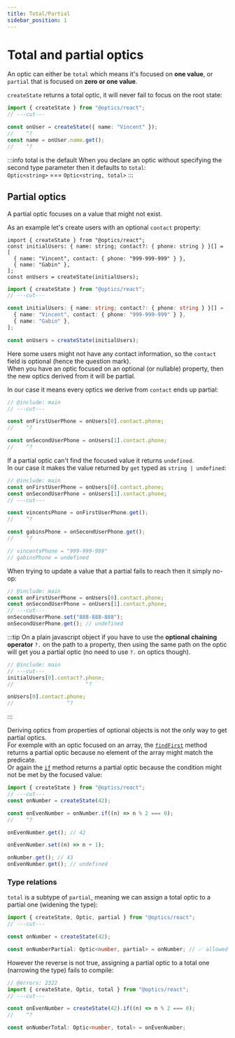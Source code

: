 ```yaml
---
title: Total/Partial
sidebar_position: 1
---
```


# Total and partial optics

An optic can either be `total` which means it's focused on **one value**, or `partial` that is focused on **zero or one value**.

`createState` returns a total optic, it will never fail to focus on the root state:

```ts twoslash
import { createState } from "@optics/react";
// ---cut---

const onUser = createState({ name: "Vincent" });
//    ^?
const name = onUser.name.get();
//    ^?
```

:::info total is the default
When you declare an optic without specifying the second type parameter then it defaults to `total`:  
`Optic<string>` === `Optic<string, total>`
:::

## Partial optics

A partial optic focuses on a value that might not exist.

As an example let's create users with an optional `contact` property:

```twoslash include main
import { createState } from "@optics/react";
const initialUsers: { name: string; contact?: { phone: string } }[] = [
  { name: "Vincent", contact: { phone: "999-999-999" } },
  { name: "Gabin" },
];
const onUsers = createState(initialUsers);
```

```ts twoslash
import { createState } from "@optics/react";
// ---cut---

const initialUsers: { name: string; contact?: { phone: string } }[] = [
  { name: "Vincent", contact: { phone: "999-999-999" } },
  { name: "Gabin" },
];

const onUsers = createState(initialUsers);
```

Here some users might not have any contact information, so the `contact` field is optional (hence the question mark).  
When you have an optic focused on an optional (or nullable) property, then the new optics derived from it will be partial.

In our case it means every optics we derive from `contact` ends up partial:

```ts twoslash
// @include: main
// ---cut---

const onFirstUserPhone = onUsers[0].contact.phone;
//    ^?

const onSecondUserPhone = onUsers[1].contact.phone;
//    ^?
```

If a partial optic can't find the focused value it returns `undefined`.  
In our case it makes the value returned by `get` typed as `string | undefined`:

```ts twoslash
// @include: main
const onFirstUserPhone = onUsers[0].contact.phone;
const onSecondUserPhone = onUsers[1].contact.phone;
// ---cut---

const vincentsPhone = onFirstUserPhone.get();
//    ^?

const gabinsPhone = onSecondUserPhone.get();
//    ^?

// vincentsPhone = "999-999-999"
// gabinsPhone = undefined
```

When trying to update a value that a partial fails to reach then it simply no-op:

```ts twoslash
// @include: main
const onFirstUserPhone = onUsers[0].contact.phone;
const onSecondUserPhone = onUsers[1].contact.phone;
// ---cut---
onSecondUserPhone.set("888-888-888");
onSecondUserPhone.get(); // undefined
```

:::tip
On a plain javascript object if you have to use the **optional chaining operator** `?.` on the path to a property,
then using the same path on the optic will get you a partial optic (no need to use `?.` on optics though).

```ts twoslash
// @include: main
// ---cut---
initialUsers[0].contact?.phone;
//                       ^?

onUsers[0].contact.phone;
//                 ^?
```

:::

Deriving optics from properties of optional objects is not the only way to get partial optics.  
For exemple with an optic focused on an array, the [`findFirst`](<../API/methods/array/findFirst()>) method returns a partial optic because no element of the array might match the predicate.  
Or again the [`if`](<../API/methods/if()>) method returns a partial optic because the condition might not be met by the focused value:

```ts twoslash
import { createState } from "@optics/react";
// ---cut---
const onNumber = createState(42);

const onEvenNumber = onNumber.if((n) => n % 2 === 0);
//    ^?

onEvenNumber.get(); // 42

onEvenNumber.set((n) => n + 1);

onNumber.get(); // 43
onEvenNumber.get(); // undefined
```

### Type relations

`total` is a subtype of `partial`, meaning we can assign a total optic to a partial one (widening the type):

```ts twoslash
import { createState, Optic, partial } from "@optics/react";
// ---cut---

const onNumber = createState(42);

const onNumberPartial: Optic<number, partial> = onNumber; // ✅ allowed
```

However the reverse is not true, assigning a partial optic to a total one (narrowing the type) fails to compile:

```ts twoslash
// @errors: 2322
import { createState, Optic, total } from "@optics/react";
// ---cut---

const onEvenNumber = createState(42).if((n) => n % 2 === 0);
//    ^?

const onNumberTotal: Optic<number, total> = onEvenNumber;
```
